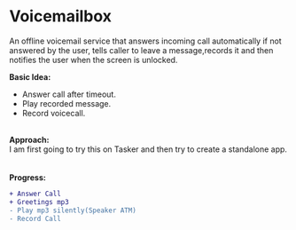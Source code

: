 # Voicemailbox
An offline voicemail service that answers incoming call automatically if not answered by the user, tells caller to leave a message,records it and then notifies the user when the screen is unlocked.

<b>Basic Idea:</b><br>
<ul>
  <li>Answer call after timeout.
  <li>Play recorded message.
  <li>Record voicecall.
  </ul> <br> 
<b>Approach:</b><br>
  I am first going to try this on Tasker and then try to create a standalone app.
  <br><br><br>
  <b>Progress:</b><br>


```diff
+ Answer Call
+ Greetings mp3
- Play mp3 silently(Speaker ATM)
- Record Call
```
